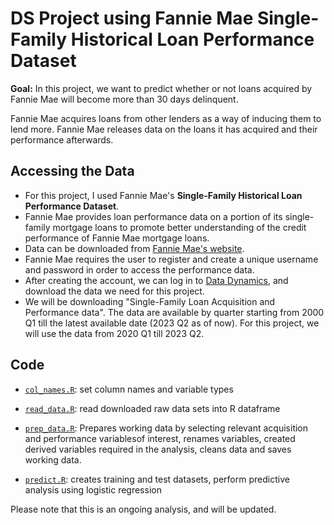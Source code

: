 # DS Project using Fannie Mae Single-Family Historical Loan Performance Dataset

**Goal:**
In this project, we want to predict whether or not loans acquired by Fannie Mae will become more than 30 days delinquent.

<!---
go into foreclosure. 

Foreclosure happens when a lender seizes and sells a property because the homeowner has not been making the required mortgage payments.
-->

Fannie Mae acquires loans from other lenders as a way of inducing them to lend more. Fannie Mae releases data on the loans it has acquired and their performance afterwards. 

## Accessing the Data
- For this project, I used Fannie Mae's **Single-Family Historical Loan Performance Dataset**. 
- Fannie Mae provides loan performance data on a portion of its single-family mortgage loans to promote better understanding of the credit performance of Fannie Mae mortgage loans.
- Data can be downloaded from [Fannie Mae's website](https://capitalmarkets.fanniemae.com/credit-risk-transfer/single-family-credit-risk-transfer/fannie-mae-single-family-loan-performance-data).
- Fannie Mae requires the user to register and create a unique username and password in order to access the performance data.
- After creating the account, we can log in to [Data Dynamics](https://capitalmarkets.fanniemae.com/tools-applications/data-dynamics), and download the data we need for this project.
- We will be downloading "Single-Family Loan Acquisition and Performance data". The data are available by quarter starting from 2000 Q1 till the latest available date (2023 Q2 as of now). For this project, we will use the data from 2020 Q1 till 2023 Q2.

## Code

* [`col_names.R`](https://github.com/debasmita-das-econ/Fannie-mae-loan-prediction-project/blob/main/R_code/col_names.R): set column names and variable types
 
* [`read_data.R`](https://github.com/debasmita-das-econ/Fannie-mae-loan-prediction-project/blob/main/R_code/read_data.R): read downloaded raw data sets into R dataframe

* [`prep_data.R`](https://github.com/debasmita-das-econ/Fannie-mae-loan-prediction-project/blob/main/R_code/prep_data.R): Prepares working data by selecting relevant acquisition and performance variablesof interest, renames variables, created derived variables required in the analysis, cleans data and saves working data.
    
* [`predict.R`](https://github.com/debasmita-das-econ/Fannie-mae-loan-prediction-project/blob/main/R_code/predict.R): creates training and test datasets, perform predictive analysis using logistic regression

Please note that this is an ongoing analysis, and will be updated.

<!---
## Required Packages
`dplyr`, `tidyverse`, `data.table`, `gmodels`,


## Predictive Analysis
Perform Logistic Regression

## Project Pipeline

This project is inspired from [DataQuest's Loan Prediction Project](https://github.com/dataquestio/loan-prediction).
-->
